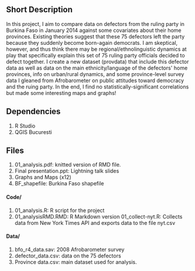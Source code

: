 ## Short Description

In this project, I aim to compare data on defectors from the ruling party in Burkina Faso in January 2014 against some covariates about their home provinces. Existing theories suggest
that these 75 defectors left the party because they suddenly become born-again democrats. I am skeptical, however, and thus think there may be regional/ethnolinguistic dynamics at
play that specifically explain this set of 75 ruling party officials decided to defect together. I create a new dataset (provdata) that include this defector data as well as data on
the main ethnicity/language of the defectors' home provinces, info on urban/rural dynamics, and some province-level survey data I gleaned from Afrobarometer on public attitudes toward
democracy and the ruing party. In the end, I find no statistically-significant correlations but made some interesting maps and graphs!

## Dependencies

1. R Studio
2. QGIS Bucuresti

## Files

1. 01_analysis.pdf: knitted version of RMD file.
2. Final presentation.ppt: Lightning talk slides
3. Graphs and Maps (x12)
4. BF_shapefile: Burkina Faso shapefile

#### Code/
1. 01_analysis.R: R script for the project
2. 01_analysisRMD.RMD: R Markdown version
01_collect-nyt.R: Collects data from New York Times API and exports data to the file nyt.csv

#### Data/

1. bfo_r4_data.sav: 2008 Afrobarometer survey
2. defector_data.csv: data on the 75 defectors
3. Province data.csv: main dataset used for analysis.

